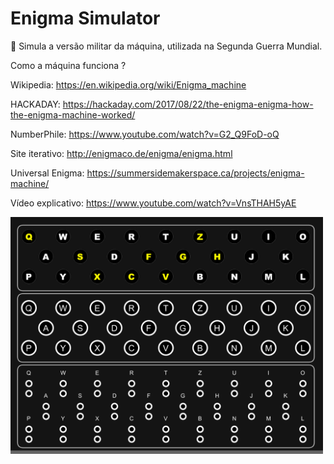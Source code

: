 # Enigma Simulator

:key: Simula a versão militar da máquina, utilizada na Segunda Guerra Mundial.

Como a máquina funciona ?

Wikipedia: https://en.wikipedia.org/wiki/Enigma_machine

HACKADAY: https://hackaday.com/2017/08/22/the-enigma-enigma-how-the-enigma-machine-worked/

NumberPhile: https://www.youtube.com/watch?v=G2_Q9FoD-oQ

Site iterativo: http://enigmaco.de/enigma/enigma.html

Universal Enigma: https://summersidemakerspace.ca/projects/enigma-machine/

Vídeo explicativo: https://www.youtube.com/watch?v=VnsTHAH5yAE

<img src='EnigmaSimulator/data/secondScreenShot.png' width='500'>
